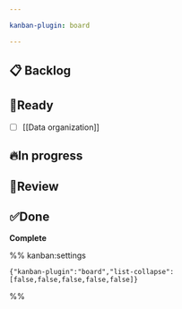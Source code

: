 ```yaml
---

kanban-plugin: board

---
```


## 📋 Backlog



## 🥅Ready

- [ ] [[Data organization]]


## 🔥In progress



## 🔎Review



## ✅Done

**Complete**




%% kanban:settings
```
{"kanban-plugin":"board","list-collapse":[false,false,false,false,false]}
```
%%
